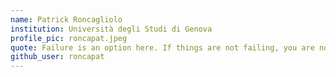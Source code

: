 ```yaml
---
name: Patrick Roncagliolo
institution: Università degli Studi di Genova
profile_pic: roncapat.jpeg
quote: Failure is an option here. If things are not failing, you are not innovating enough.
github_user: roncapat
---
```

